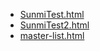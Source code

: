 * [SunmiTest.html](SunmiTest.html)
* [SunmiTest2.html](SunmiTest2.html)
* [master-list.html](master-list.html)